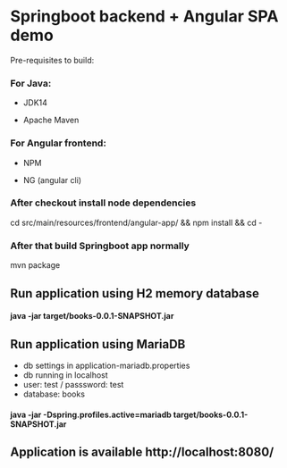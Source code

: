 # Springboot backend + Angular SPA demo

Pre-requisites to build:

### For Java:

- JDK14

- Apache Maven

### For Angular frontend:

- NPM

- NG (angular cli)

### After checkout install node dependencies

cd src/main/resources/frontend/angular-app/ && npm install && cd -  

### After that build Springboot app normally

mvn package

## Run application using H2 memory database

#### java -jar target/books-0.0.1-SNAPSHOT.jar

## Run application using MariaDB

- db settings in application-mariadb.properties
- db running in localhost
- user: test / passsword: test
- database: books 

#### java -jar -Dspring.profiles.active=mariadb target/books-0.0.1-SNAPSHOT.jar

## Application is available http://localhost:8080/
 